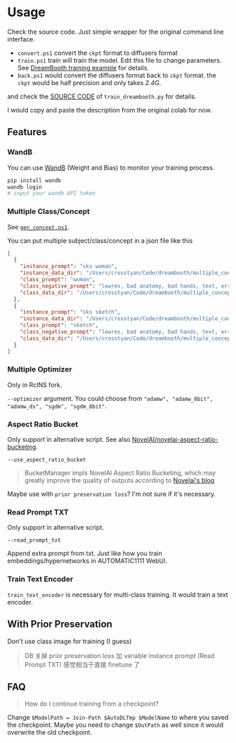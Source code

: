 # Usage

Check the source code. Just simple wrapper for the original command line interface.

- `convert.ps1` convert the `ckpt` format to diffusers format
- `train.ps1` train will train the model. Edit this file to change parameters. See [DreamBooth training example](https://github.com/ShivamShrirao/diffusers/tree/main/examples/dreambooth) for details.
- `back.ps1` would convert the diffusers format back to `ckpt` format. the `ckpt` would be half precision and only takes *2.4G*.

and check the [SOURCE CODE](https://github.com/CCRcmcpe/diffusers/blob/main/examples/dreambooth/train_dreambooth.py) of `train_dreambooth.py` for details.

I would copy and paste the description from the original colab for now.

## Features

### WandB

You can use [WandB](https://wandb.ai/) (Weight and Bias) to monitor your training process.

```bash
pip install wandb
wandb login
# input your wandb API token
```

### Multiple Class/Concept

See [`gen_concept.ps1`](gen_concept.ps1).

You can put multiple subject/class/concept in a json file like this

```json
[
  {
    "instance_prompt": "sks woman",
    "instance_data_dir": "/Users/crosstyan/Code/dreambooth/multiple_concept/mika/inst",
    "class_prompt": "woman",
    "class_negative_prompt": "lowres, bad anatomy, bad hands, text, error, missing fingers, extra digit, fewer digits, cropped, worst quality, low quality, normal quality, jpeg artifacts, signature, watermark, username, blurry",
    "class_data_dir": "/Users/crosstyan/Code/dreambooth/multiple_concept/mika/class"
  },
  {
    "instance_prompt": "sks sketch",
    "instance_data_dir": "/Users/crosstyan/Code/dreambooth/multiple_concept/sketch/inst",
    "class_prompt": "sketch",
    "class_negative_prompt": "lowres, bad anatomy, bad hands, text, error, missing fingers, extra digit, fewer digits, cropped, worst quality, low quality, normal quality, jpeg artifacts, signature, watermark, username, blurry",
    "class_data_dir": "/Users/crosstyan/Code/dreambooth/multiple_concept/sketch/class"
  }
]
```

### Multiple Optimizer

Only in RcINS fork.

`--optimizer` argument. You could choose from `"adamw", "adamw_8bit", "adamw_ds", "sgdm", "sgdm_8bit"`.

### Aspect Ratio Bucket

Only support in alternative script. See also [NovelAI/novelai-aspect-ratio-bucketing](https://github.com/NovelAI/novelai-aspect-ratio-bucketing/).

`--use_aspect_ratio_bucket` 

> BucketManager impls NovelAI Aspect Ratio Bucketing, which may greatly improve the quality of outputs according to [Novelai's blog](https://blog.novelai.net/novelai-improvements-on-stable-diffusion-e10d38db82ac)

Maybe use with `prior preservation loss`? I'm not sure if it's necessary.

### Read Prompt TXT

Only support in alternative script.

`--read_prompt_txt`

Append extra prompt from txt. Just like how you train embeddings/hypernetworks in AUTOMATIC1111 WebUI.

### Train Text Encoder

`train_text_encoder` is necessary for multi-class training. It would train a text encoder.

## With Prior Preservation

Don't use class image for training (I guess)

> DB 关掉 prior preservation loss 加 variable instance prompt (Read Prompt TXT) 感觉相当于直接 finetune 了


## FAQ

> How do I continue training from a checkpoint?

Change `$ModelPath = Join-Path $AutoDLTmp $ModelName` to where you saved the checkpoint. Maybe you need to change `$OutPath` as well since it would overwrite the old checkpoint.
